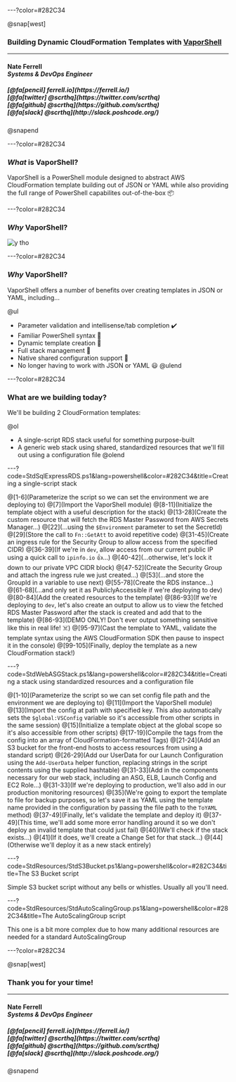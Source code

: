 ---?color=#282C34

@snap[west]
<h3>Building Dynamic CloudFormation Templates with <a href='https://vaporshell.io/'>VaporShell</a></h3>
<hr>
<h4>Nate Ferrell<br><i>Systems & DevOps Engineer</i></h4>
<h5>[@fa[pencil] ferrell.io](https://ferrell.io/)<br>[@fa[twitter] @scrthq](https://twitter.com/scrthq)<br>[@fa[github] @scrthq](https://github.com/scrthq)<br>[@fa[slack] @scrthq](http://slack.poshcode.org/)</h5>
@snapend

---?color=#282C34

### _What_ is VaporShell?

VaporShell is a PowerShell module designed to abstract AWS CloudFormation template building out of JSON or YAML while also providing the full range of PowerShell capabilites out-of-the-box 📦

---?color=#282C34

### _Why_ VaporShell?

![y tho](https://i.kym-cdn.com/entries/icons/facebook/000/022/978/yNlQWRM.jpg)

---?color=#282C34

### _Why_ VaporShell?

VaporShell offers a number of benefits over creating templates in JSON or YAML, including...

@ul
- Parameter validation and intellisense/tab completion ✔️
- Familiar PowerShell syntax 🤔
- Dynamic template creation 💪
- Full stack management 🚀
- Native shared configuration support 🤝
- No longer having to work with JSON or YAML 😃
@ulend

---?color=#282C34

### What are we building today?

We'll be building 2 CloudFormation templates:

@ol
- A single-script RDS stack useful for something purpose-built
- A generic web stack using shared, standardized resources that we'll fill out using a configuration file
@olend

---?code=StdSqlExpressRDS.ps1&lang=powershell&color=#282C34&title=Creating a single-script stack

@[1-6](Parameterize the script so we can set the environment we are deploying to)
@[7](Import the VaporShell module)
@[8-11](Initialize the template object with a useful description for the stack)
@[13-28](Create the custom resource that will fetch the RDS Master Password from AWS Secrets Manager...)
@[22](...using the `$Environment` parameter to set the SecretId)
@[29](Store the call to `Fn::GetAtt` to avoid repetitive code)
@[31-45](Create an ingress rule for the Security Group to allow access from the specified CIDR)
@[36-39](If we're in `dev`, allow access from our current public IP using a quick call to `ipinfo.io` 👍...)
@[40-42](...otherwise, let's lock it down to our private VPC CIDR block)
@[47-52](Create the Security Group and attach the ingress rule we just created...)
@[53](...and store the GroupId in a variable to use next)
@[55-78](Create the RDS instance...)
@[61-68](...and only set it as PubliclyAccessible if we're deploying to dev)
@[80-84](Add the created resources to the template)
@[86-93](If we're deploying to `dev`, let's also create an output to allow us to view the fetched RDS Master Password after the stack is created and add that to the template)
@[86-93](DEMO ONLY! Don't ever output something sensitive like this in real life! ☠️)
@[95-97](Cast the template to YAML, validate the template syntax using the AWS CloudFormation SDK then pause to inspect it in the console)
@[99-105](Finally, deploy the template as a new CloudFormation stack!)

---?code=StdWebASGStack.ps1&lang=powershell&color=#282C34&title=Creating a stack using standardized resources and a configuration file

@[1-10](Parameterize the script so we can set config file path and the environment we are deploying to)
@[11](Import the VaporShell module)
@[13](Import the config at path with specified key. This also automatically sets the `$global:VSConfig` variable so it's accessible from other scripts in the same session)
@[15](Initialize a template object at the global scope so it's also accessible from other scripts)
@[17-19](Compile the tags from the config into an array of CloudFormation-formatted Tags)
@[21-24](Add an S3 bucket for the front-end hosts to access resources from using a standard script)
@[26-29](Add our UserData for our Launch Configuration using the `Add-UserData` helper function, replacing strings in the script contents using the supplied hashtable)
@[31-33](Add in the components necessary for our web stack, including an ASG, ELB, Launch Config and EC2 Role...)
@[31-33](If we're deploying to production, we'll also add in our production monitoring resources)
@[35](We're going to export the template to file for backup purposes, so let's save it as YAML using the template name provided in the configuration by passing the file path to the `ToYAML` method)
@[37-49](Finally, let's validate the template and deploy it)
@[37-49](This time, we'll add some more error handling around it so we don't deploy an invalid template that could just fail)
@[40](We'll check if the stack exists...)
@[41](If it does, we'll create a Change Set for that stack...)
@[44](Otherwise we'll deploy it as a new stack entirely)

---?code=StdResources/StdS3Bucket.ps1&lang=powershell&color=#282C34&title=The S3 Bucket script

Simple S3 bucket script without any bells or whistles. Usually all you'll need.

---?code=StdResources/StdAutoScalingGroup.ps1&lang=powershell&color=#282C34&title=The AutoScalingGroup script

This one is a bit more complex due to how many additional resources are needed for a standard AutoScalingGroup

---?color=#282C34

@snap[west]
<h3>Thank you for your time!</h3>
<hr>
<h4>Nate Ferrell<br><i>Systems & DevOps Engineer</i></h4>
<h5>[@fa[pencil] ferrell.io](https://ferrell.io/)<br>[@fa[twitter] @scrthq](https://twitter.com/scrthq)<br>[@fa[github] @scrthq](https://github.com/scrthq)<br>[@fa[slack] @scrthq](http://slack.poshcode.org/)</h5>
@snapend
